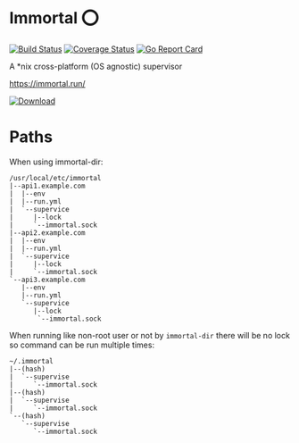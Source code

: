 # Immortal ⭕

[![Build Status](https://travis-ci.org/immortal/immortal.svg?branch=develop)](https://travis-ci.org/immortal/immortal)
[![Coverage Status](https://coveralls.io/repos/github/immortal/immortal/badge.svg?branch=develop)](https://coveralls.io/github/immortal/immortal?branch=develop)
[![Go Report Card](https://goreportcard.com/badge/github.com/immortal/immortal)](https://goreportcard.com/report/github.com/immortal/immortal)

A *nix cross-platform (OS agnostic) supervisor

https://immortal.run/

[ ![Download](https://api.bintray.com/packages/nbari/immortal/immortal/images/download.svg) ](https://bintray.com/nbari/immortal/immortal/_latestVersion)

# Paths

When using immortal-dir:

    /usr/local/etc/immortal
    |--api1.example.com
    |  |--env
    |  |--run.yml
    |  `--supervice
    |     |--lock
    |     `--immortal.sock
    |--api2.example.com
    |  |--env
    |  |--run.yml
    |  `--supervice
    |     |--lock
    |     `--immortal.sock
    `--api3.example.com
       |--env
       |--run.yml
       `--supervice
          |--lock
           `--immortal.sock

When running like non-root user or not by ``immortal-dir`` there will be no lock
so command can be run multiple times:

    ~/.immortal
    |--(hash)
    |  `--supervise
    |     `--immortal.sock
    |--(hash)
    |  `--supervise
    |     `--immortal.sock
    `--(hash)
       `--supervise
          `--immortal.sock
